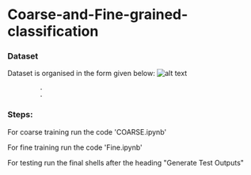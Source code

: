 # Coarse-and-Fine-grained-classification

### Dataset
Dataset is organised in the form given below:
![alt text](https://raw.githubusercontent.com/username/projectname/branch/path/to/img.png)

             .
             .
 ### Steps:
 For coarse training run the code 'COARSE.ipynb'
 
 For fine training run the code 'Fine.ipynb'
 
 For testing run the final shells after the heading "Generate Test Outputs"   
 
